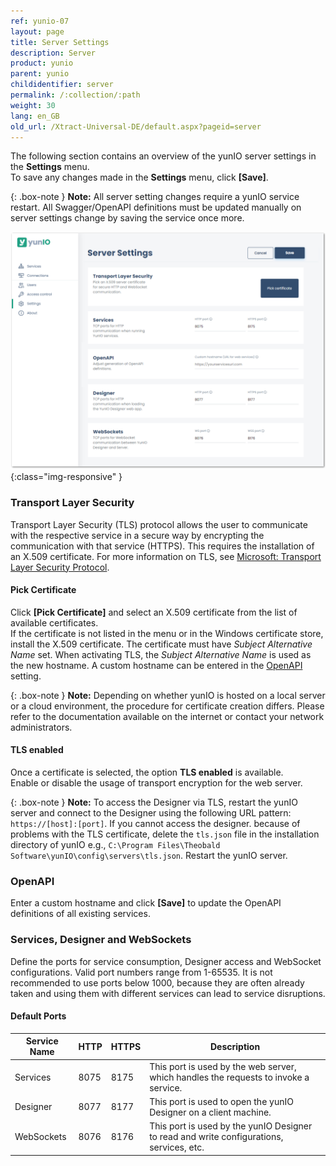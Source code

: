 ```yaml
---
ref: yunio-07
layout: page
title: Server Settings
description: Server
product: yunio
parent: yunio
childidentifier: server
permalink: /:collection/:path
weight: 30
lang: en_GB
old_url: /Xtract-Universal-DE/default.aspx?pageid=server
---
```

 

The following section contains an overview of the yunIO server settings in the **Settings** menu. <br>
To save any changes made in the **Settings** menu, click **[Save]**.

{: .box-note }
**Note:** All server setting changes require a yunIO service restart. All Swagger/OpenAPI definitions must be updated manually on server settings change by saving the service once more.

![Server-Settings](/img/content/yunio/Server-settings.png){:class="img-responsive" }

### Transport Layer Security

Transport Layer Security (TLS) protocol allows the user to communicate with the respective service in a secure way by encrypting the communication with that service (HTTPS).
This requires the installation of an X.509 certificate. 
For more information on TLS, see [Microsoft: Transport Layer Security Protocol](https://docs.microsoft.com/en-us/windows/win32/secauthn/transport-layer-security-protocol).

#### Pick Certificate
Click **[Pick Certificate]** and select an X.509 certificate from the list of available certificates.<br>
If the certificate is not listed in the menu or in the Windows certificate store, install the X.509 certificate.
The certificate must have *Subject Alternative Name* set. When activating TLS, the *Subject Alternative Name* is used as the new hostname. 
A custom hostname can be entered in the [OpenAPI](#openapi) setting.

{: .box-note }
**Note:** Depending on whether yunIO is hosted on a local server or a cloud environment, the procedure for certificate creation differs.
Please refer to the documentation available on the internet or contact your network administrators.

#### TLS enabled
Once a certificate is selected, the option **TLS enabled** is available.<br>
Enable or disable the usage of transport encryption for the web server.

{: .box-note }
**Note:** To access the Designer via TLS, restart the yunIO server and connect to the Designer using the following URL pattern: `https://[host]:[port]`. 
If you cannot access the designer. because of problems with the TLS certificate, delete the `tls.json` file in the installation directory of yunIO e.g., `C:\Program Files\Theobald Software\yunIO\config\servers\tls.json`.
Restart the yunIO server.

### OpenAPI

Enter a custom hostname and click **[Save]** to update the OpenAPI definitions of all existing services. <br>

### Services, Designer and WebSockets

Define the ports for service consumption, Designer access and WebSocket configurations. Valid port numbers range from 1-65535. 
It is not recommended to use ports below 1000, because they are often already taken and using them with different services can lead to service disruptions.

#### Default Ports

|Service Name|HTTP|HTTPS|Description|
|---|---|---|---|
|Services|8075|8175|This port is used by the web server, which handles the requests to invoke a service.|
|Designer|8077|8177|This port is used to open the yunIO Designer on a client machine.|
|WebSockets|8076|8176|This port is used by the yunIO Designer to read and write configurations, services, etc.|
